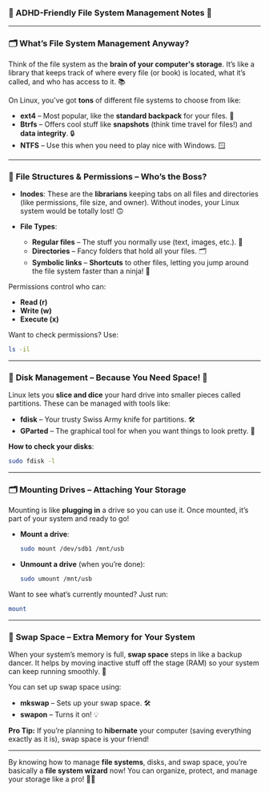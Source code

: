 ### 🧠 ADHD-Friendly File System Management Notes 🧠

---

### 🗂️ **What’s File System Management Anyway?** 
Think of the file system as the **brain of your computer's storage**. It’s like a library that keeps track of where every file (or book) is located, what it’s called, and who has access to it. 📚

On Linux, you’ve got **tons** of different file systems to choose from like:
- **ext4** – Most popular, like the **standard backpack** for your files. 🎒
- **Btrfs** – Offers cool stuff like **snapshots** (think time travel for files!) and **data integrity**. 🔒
- **NTFS** – Use this when you need to play nice with Windows. 🪟

---

### 📁 **File Structures & Permissions** – Who’s the Boss?
- **Inodes**: These are the **librarians** keeping tabs on all files and directories (like permissions, file size, and owner). Without inodes, your Linux system would be totally lost! 🙃
  
- **File Types**:
  - **Regular files** – The stuff you normally use (text, images, etc.). 📄
  - **Directories** – Fancy folders that hold all your files. 🗂️
  - **Symbolic links** – **Shortcuts** to other files, letting you jump around the file system faster than a ninja! 🥷

Permissions control who can:
  - **Read (r)**
  - **Write (w)**
  - **Execute (x)**  

Want to check permissions? Use:
```bash
ls -il
```

---

### 💾 **Disk Management** – Because You Need Space! 💽
Linux lets you **slice and dice** your hard drive into smaller pieces called partitions. These can be managed with tools like:
- **fdisk** – Your trusty Swiss Army knife for partitions. 🛠️
- **GParted** – The graphical tool for when you want things to look pretty. 💅

**How to check your disks**:
```bash
sudo fdisk -l
```

---

### 🗂️ **Mounting Drives** – Attaching Your Storage
Mounting is like **plugging in** a drive so you can use it. Once mounted, it’s part of your system and ready to go!

- **Mount a drive**:
  ```bash
  sudo mount /dev/sdb1 /mnt/usb
  ```

- **Unmount a drive** (when you’re done):
  ```bash
  sudo umount /mnt/usb
  ```

Want to see what’s currently mounted? Just run:
```bash
mount
```

---

### 🔄 **Swap Space** – Extra Memory for Your System
When your system’s memory is full, **swap space** steps in like a backup dancer. It helps by moving inactive stuff off the stage (RAM) so your system can keep running smoothly. 🕺

You can set up swap space using:
- **mkswap** – Sets up your swap space. 🛠️
- **swapon** – Turns it on! 💡

**Pro Tip:** If you’re planning to **hibernate** your computer (saving everything exactly as it is), swap space is your friend!

---

By knowing how to manage **file systems**, disks, and swap space, you’re basically a **file system wizard** now! You can organize, protect, and manage your storage like a pro! 🎩✨


### 
